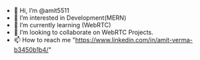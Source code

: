 - 👋 Hi, I’m @amit5511
- 👀 I’m interested in Development(MERN)
- 🌱 I’m currently learning (WebRTC)
- 💞️ I’m looking to collaborate on WebRTC Projects.
- 📫 How to reach me "https://www.linkedin.com/in/amit-verma-b3450b1b4/"

<!---
amit5511/amit5511 is a ✨ special ✨ repository because its `README.md` (this file) appears on your GitHub profile.
You can click the Preview link to take a look at your changes.
--->
